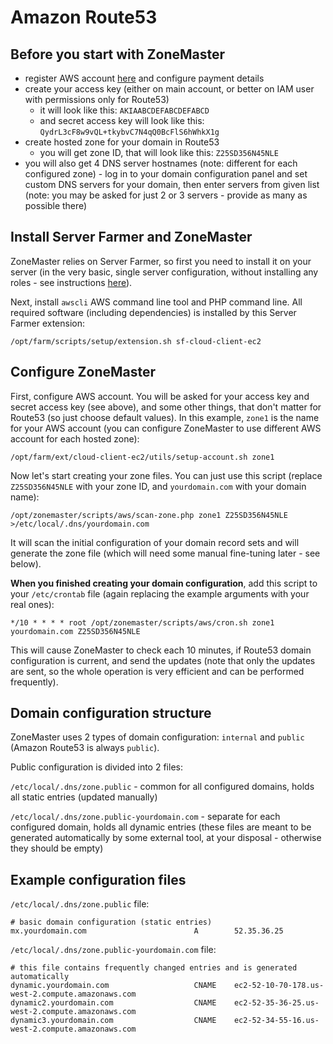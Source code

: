 # Amazon Route53


## Before you start with ZoneMaster

- register AWS account [here](https://aws.amazon.com/) and configure payment details
- create your access key (either on main account, or better on IAM user with permissions only for Route53)
	- it will look like this: `AKIAABCDEFABCDEFABCD`
	- and secret access key will look like this: `QydrL3cF8w9vQL+tkybvC7N4qQ0BcFlS6hWhkX1g`
- create hosted zone for your domain in Route53
	- you will get zone ID, that will look like this: `Z25SD356N45NLE`
- you will also get 4 DNS server hostnames (note: different for each configured zone) - log in to your domain configuration panel and set custom DNS servers for your domain, then enter servers from given list  (note: you may be asked for just 2 or 3 servers - provide as many as possible there)

## Install Server Farmer and ZoneMaster

ZoneMaster relies on Server Farmer, so first you need to install it on your server (in the very basic, single server configuration, without installing any roles - see instructions [here](http://serverfarmer.org/getting-started.html)).

Next, install `awscli` AWS command line tool and PHP command line. All required software (including dependencies) is installed by this Server Farmer extension:

```
/opt/farm/scripts/setup/extension.sh sf-cloud-client-ec2
```

## Configure ZoneMaster

First, configure AWS account. You will be asked for your access key and secret access key (see above), and some other things, that don't matter for Route53 (so just choose default values). In this example, `zone1` is the name for your AWS account (you can configure ZoneMaster to use different AWS account for each hosted zone):

```
/opt/farm/ext/cloud-client-ec2/utils/setup-account.sh zone1
```

Now let's start creating your zone files. You can just use this script (replace `Z25SD356N45NLE` with your zone ID, and `yourdomain.com` with your domain name):

```
/opt/zonemaster/scripts/aws/scan-zone.php zone1 Z25SD356N45NLE >/etc/local/.dns/yourdomain.com
```

It will scan the initial configuration of your domain record sets and will generate the zone
file (which will need some manual fine-tuning later - see below).

**When you finished creating your domain configuration**, add this script to your `/etc/crontab` file (again replacing the example arguments with your real ones):

```
*/10 * * * * root /opt/zonemaster/scripts/aws/cron.sh zone1 yourdomain.com Z25SD356N45NLE
```

This will cause ZoneMaster to check each 10 minutes, if Route53 domain configuration is current, and send the updates (note that only the updates are sent, so the whole operation is very efficient and can be performed frequently).



## Domain configuration structure

ZoneMaster uses 2 types of domain configuration: `internal` and `public` (Amazon Route53 is always `public`).

Public configuration is divided into 2 files:

`/etc/local/.dns/zone.public` - common for all configured domains, holds all static entries (updated manually)

`/etc/local/.dns/zone.public-yourdomain.com` - separate for each configured domain, holds all dynamic entries (these files are meant to be generated automatically by some external tool, at your disposal - otherwise they should be empty)

## Example configuration files

`/etc/local/.dns/zone.public` file:

```
# basic domain configuration (static entries)
mx.yourdomain.com                        A        52.35.36.25
```

`/etc/local/.dns/zone.public-yourdomain.com` file:

```
# this file contains frequently changed entries and is generated automatically
dynamic.yourdomain.com                   CNAME    ec2-52-10-70-178.us-west-2.compute.amazonaws.com
dynamic2.yourdomain.com                  CNAME    ec2-52-35-36-25.us-west-2.compute.amazonaws.com
dynamic3.yourdomain.com                  CNAME    ec2-52-34-55-16.us-west-2.compute.amazonaws.com
```
